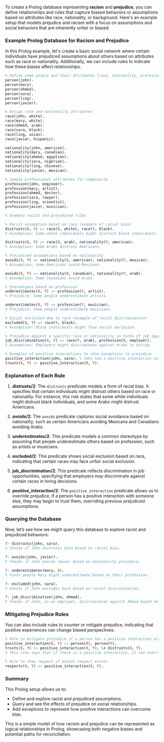 To create a Prolog database representing **racism** and **prejudice**, you can define relationships and rules that capture biased behaviors or assumptions based on attributes like race, nationality, or background. Here's an example setup that models prejudice and racism with a focus on assumptions and social behaviors that are inherently unfair or biased.

### Example Prolog Database for Racism and Prejudice

In this Prolog example, let's create a basic social network where certain individuals have prejudiced assumptions about others based on attributes such as race or nationality. Additionally, we can include rules to indicate how these biases affect relationships.

```prolog
% Define some people and their attributes (race, nationality, profession, etc.)
person(john).
person(mary).
person(ahmed).
person(sara).
person(ling).
person(javier).

% Assign race and nationality attributes
race(john, white).
race(mary, white).
race(ahmed, arab).
race(sara, black).
race(ling, asian).
race(javier, hispanic).

nationality(john, american).
nationality(mary, canadian).
nationality(ahmed, egyptian).
nationality(sara, nigerian).
nationality(ling, chinese).
nationality(javier, mexican).

% Sample professional attributes for complexity
profession(john, engineer).
profession(mary, artist).
profession(ahmed, doctor).
profession(sara, lawyer).
profession(ling, scientist).
profession(javier, musician).

% Example racist and prejudiced rules

% Racist assumption based on race (example of racial bias)
distrusts(X, Y) :- race(X, white), race(Y, black).
% Assumption: Some white individuals might distrust black individuals.

distrusts(X, Y) :- race(X, arab), nationality(Y, american).
% Assumption: Some Arabs distrust Americans.

% Prejudiced assumptions based on nationality
avoids(X, Y) :- nationality(X, american), nationality(Y, mexican).
% Assumption: Some Americans avoid Mexicans.

avoids(X, Y) :- nationality(X, canadian), nationality(Y, arab).
% Assumption: Some Canadians avoid Arabs.

% Stereotypes based on profession
underestimates(X, Y) :- profession(Y, artist).
% Prejudice: Some people underestimate artists.

underestimates(X, Y) :- profession(Y, musician).
% Prejudice: Some people underestimate musicians.

% Social exclusion due to race (example of racial discrimination)
excluded(X, Y) :- race(Y, black).
% Assumption: Black individuals might face social exclusion.

% Prejudice against a specific race or nationality in terms of job opportunities
job_discrimination(X, Y) :- race(Y, arab), profession(X, employer).
% Assumption: Employers might discriminate against Arabs in hiring.

% Examples of positive interactions to show exceptions to prejudice
positive_interaction(john, sara). % John had a positive interaction with Sara
trusts(X, Y) :- positive_interaction(X, Y).
```

### Explanation of Each Rule

1. **distrusts/2**: The `distrusts` predicate models a form of racial bias. It specifies that certain individuals might distrust others based on race or nationality. For instance, this rule states that some white individuals might distrust black individuals, and some Arabs might distrust Americans.

2. **avoids/2**: The `avoids` predicate captures social avoidance based on nationality, such as certain Americans avoiding Mexicans and Canadians avoiding Arabs.

3. **underestimates/2**: This predicate models a common stereotype by assuming that people underestimate others based on profession, such as artists or musicians.

4. **excluded/2**: This predicate shows social exclusion based on race, indicating that certain races may face unfair social exclusion.

5. **job_discrimination/2**: This predicate reflects discrimination in job opportunities, specifying that employers may discriminate against certain races in hiring decisions.

6. **positive_interaction/2**: The `positive_interaction` predicate allows us to override prejudice. If a person has a positive interaction with someone else, they may begin to trust them, overriding previous prejudiced assumptions.

### Querying the Database

Now, let’s see how we might query this database to explore racist and prejudiced behaviors:

```prolog
?- distrusts(john, sara).
% Checks if John distrusts Sara based on racial bias.

?- avoids(john, javier).
% Checks if John avoids Javier based on nationality prejudice.

?- underestimates(mary, X).
% Finds people Mary might underestimate based on their profession.

?- excluded(john, sara).
% Checks if John excludes Sara based on racial discrimination.

?- job_discrimination(john, ahmed).
% Checks if John, as an employer, discriminates against Ahmed based on race.
```

### Mitigating Prejudice Rules

You can also include rules to counter or mitigate prejudice, indicating that positive experiences can change biased perspectives:

```prolog
% Rule to mitigate prejudice if a person has a positive interaction with another person
positive_interaction(X, Y) :- person(X), person(Y).
trusts(X, Y) :- positive_interaction(X, Y), \+ distrusts(X, Y).
% This rule says that if there is a positive interaction, it can override the distrust.

% Rule to show respect if mutual respect exists
respects(X, Y) :- positive_interaction(X, Y).
```

### Summary

This Prolog setup allows us to:
- Define and explore racist and prejudiced assumptions.
- Query and see the effects of prejudice on social relationships.
- Add exceptions to represent how positive interactions can overcome bias.

This is a simple model of how racism and prejudice can be represented as logical relationships in Prolog, showcasing both negative biases and potential paths for reconciliation.

